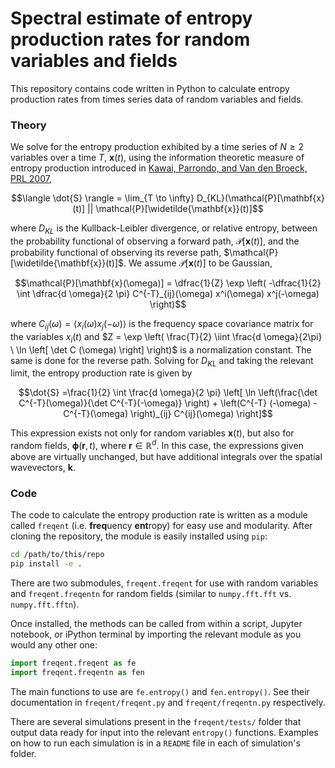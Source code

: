 # Spectral estimate of entropy production rates for random variables and fields
This repository contains code written in Python to calculate entropy production rates from times series data of random variables and fields.

### Theory
We solve for the entropy production exhibited by a time series of $N \geq 2$ variables over a time $T$, $\mathbf{x}(t)$, using the information theoretic measure of entropy production introduced in [Kawai, Parrondo, and Van den Broeck, PRL 2007](https://link.aps.org/doi/10.1103/PhysRevLett.98.080602),

$$\langle \dot{S} \rangle = \lim_{T \to \infty} D_{KL}(\mathcal{P}[\mathbf{x}(t)] || \mathcal{P}[\widetilde{\mathbf{x}}(t)]$$

where $D_{KL}$ is the Kullback-Leibler divergence, or relative entropy, between the probability functional of observing a forward path, $\mathcal{P}[\mathbf{x}(t)]$, and the probability functional of observing its reverse path, $\mathcal{P}[\widetilde{\mathbf{x}}(t)]$. We assume $\mathcal{P}[\mathbf{x}(t)]$ to be Gaussian,

$$\mathcal{P}[\mathbf{x}(\omega)] = \dfrac{1}{Z} \exp \left( -\dfrac{1}{2} \int \dfrac{d \omega}{2 \pi} C^{-T}_{ij}(\omega) x^i(\omega) x^j(-\omega) \right)$$

where $C_{ij}(\omega) = \langle x_i(\omega) x_j(-\omega) \rangle$ is the frequency space covariance matrix for the variables $x_i(t)$ and $Z = \exp \left(  \frac{T}{2} \iint \frac{d \omega}{2\pi} \ \ln \left[ \det C (\omega) \right]  \right)$ is a normalization constant. The same is done for the reverse path. Solving for $D_{KL}$ and taking the relevant limit, the entropy production rate is given by

$$\dot{S} =\frac{1}{2} \int \frac{d \omega}{2 \pi} \left[ \ln \left(\frac{\det C^{-T}(\omega)}{\det C^{-T}(-\omega)} \right) + \left(C^{-T} (-\omega) - C^{-T}(\omega) \right)_{ij} C^{ij}(\omega) \right]$$

This expression exists not only for random variables $\mathbf{x}(t)$, but also for random fields, $\boldsymbol{\phi}(\mathbf{r}, t)$, where $\mathbf{r} \in \mathbb{R}^d$. In this case, the expressions given above are virtually unchanged, but have additional integrals over the spatial wavevectors, $\mathbf{k}$.

### Code
The code to calculate the entropy production rate is written as a module called `freqent` (i.e. **freq**uency **ent**ropy) for easy use and modularity. After cloning the repository, the module is easily installed using `pip`:

```bash
cd /path/to/this/repo
pip install -e .
```

There are two submodules, `freqent.freqent` for use with random variables and `freqent.freqentn` for random fields (similar to `numpy.fft.fft` vs. `numpy.fft.fftn`).

Once installed, the methods can be called from within a script, Jupyter notebook, or iPython terminal by importing the relevant module as you would any other one:

```python
import freqent.freqent as fe
import freqent.freqentn as fen
```

The main functions to use are `fe.entropy()` and `fen.entropy()`. See their documentation in `freqent/freqent.py` and `freqent/freqentn.py` respectively.

There are several simulations present in the `freqent/tests/` folder that output data ready for input into the relevant `entropy()` functions. Examples on how to run each simulation is in a `README` file in each of simulation's folder.
